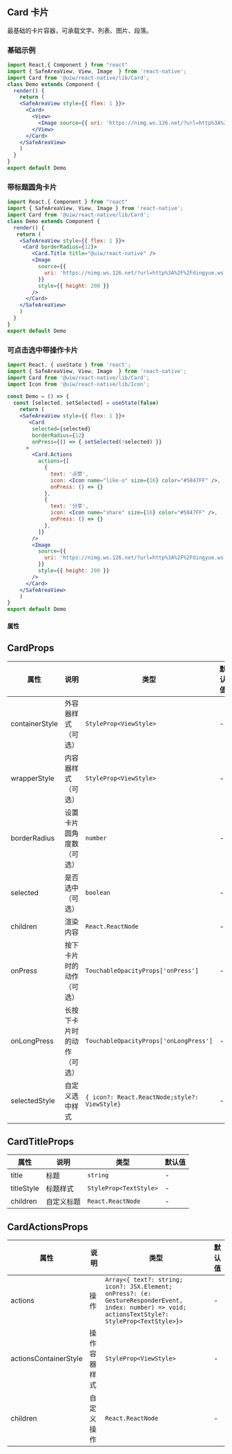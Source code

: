Card 卡片
---

最基础的卡片容器，可承载文字、列表、图片、段落。

### 基础示例

```jsx mdx:preview
import React,{ Component } from "react"
import { SafeAreaView, View, Image  } from 'react-native';
import Card from '@uiw/react-native/lib/Card';
class Demo extends Component {
  render() {
    return (
    <SafeAreaView style={{ flex: 1 }}>
      <Card>
        <View>
          <Image source={{ uri: 'https://nimg.ws.126.net/?url=http%3A%2F%2Fdingyue.ws.126.net%2F2019%2F04%2F22%2Fca22d8623fe7454ea9cdb33f3137d14e.jpeg&thumbnail=650x2147483647&quality=80&type=jpg' }} style={{ height: 150 }} />
        </View>
      </Card>
    </SafeAreaView>
    )
  }
}
export default Demo
```
### 带标题圆角卡片
```jsx mdx:preview
import React,{ Component } from "react"
import { SafeAreaView, View, Image } from 'react-native';
import Card from '@uiw/react-native/lib/Card';
class Demo extends Component {
  render() {
   return (
    <SafeAreaView style={{ flex: 1 }}>
     <Card borderRadius={12}>
        <Card.Title title="@uiw/react-native" />
        <Image
          source={{
            uri: 'https://nimg.ws.126.net/?url=http%3A%2F%2Fdingyue.ws.126.net%2F2019%2F04%2F22%2Fca22d8623fe7454ea9cdb33f3137d14e.jpeg&thumbnail=650x2147483647&quality=80&type=jpg',
          }}
          style={{ height: 200 }}
        />
      </Card>
    </SafeAreaView>
    )
  }
}
export default Demo
```
### 可点击选中带操作卡片
```jsx mdx:preview
import React, { useState } from 'react';
import { SafeAreaView, View, Image  } from 'react-native';
import Card from '@uiw/react-native/lib/Card';
import Icon from '@uiw/react-native/lib/Icon';

const Demo = () => {
  const [selected, setSelected] = useState(false)
    return (
    <SafeAreaView style={{ flex: 1 }}>
       <Card
        selected={selected}
        borderRadius={12}
        onPress={() => { setSelected(!selected) }}
      >
        <Card.Actions
          actions={[
            {
              text: '点赞',
              icon: <Icon name="like-o" size={16} color="#5847FF" />,
              onPress: () => {}
            },
            {
              text: '分享',
              icon: <Icon name="share" size={16} color="#5847FF" />,
              onPress: () => {}
            },
          ]}
        />
        <Image
          source={{
            uri: 'https://nimg.ws.126.net/?url=http%3A%2F%2Fdingyue.ws.126.net%2F2019%2F04%2F22%2Fca22d8623fe7454ea9cdb33f3137d14e.jpeg&thumbnail=650x2147483647&quality=80&type=jpg'
          }}
          style={{ height: 200 }}
        />
      </Card>
    </SafeAreaView>
    )
}
export default Demo
```
#### 属性
## CardProps

| 属性           | 说明                       | 类型                                          | 默认值 |
| -------------- | -------------------------- | --------------------------------------------- | ------ |
| containerStyle | 外容器样式（可选）         | `StyleProp<ViewStyle>`                        | -      |
| wrapperStyle   | 内容器样式（可选）         | `StyleProp<ViewStyle>`                        | -      |
| borderRadius   | 设置卡片圆角度数（可选）   | `number`                                      | -      |
| selected       | 是否选中（可选）           | `boolean`                                     | -      |
| children       | 渲染内容                   | `React.ReactNode`                             | -      |
| onPress        | 按下卡片时的动作（可选）   | `TouchableOpacityProps['onPress']`            | -      |
| onLongPress    | 长按下卡片时的动作（可选） | `TouchableOpacityProps['onLongPress']`        | -      |
| selectedStyle  | 自定义选中样式             | `{ icon?: React.ReactNode;style?: ViewStyle}` | -      |

## CardTitleProps

| 属性       | 说明       | 类型                   | 默认值 |
| ---------- | ---------- | ---------------------- | ------ |
| title      | 标题       | `string`               | -      |
| titleStyle | 标题样式   | `StyleProp<TextStyle>` | -      |
| children   | 自定义标题 | `React.ReactNode`      | -      |

## CardActionsProps
| 属性                  | 说明         | 类型                                                                                                                                                | 默认值 |
| --------------------- | ------------ | --------------------------------------------------------------------------------------------------------------------------------------------------- | ------ |
| actions               | 操作         | `Array<{ text?: string; icon?: JSX.Element; onPress?: (e: GestureResponderEvent, index: number) => void; actionsTextStyle?: StyleProp<TextStyle>}>` | -      |
| actionsContainerStyle | 操作容器样式 | `StyleProp<ViewStyle>`                                                                                                                              | -      |
| children              | 自定义操作   | `React.ReactNode`                                                                                                                                   | -      |


